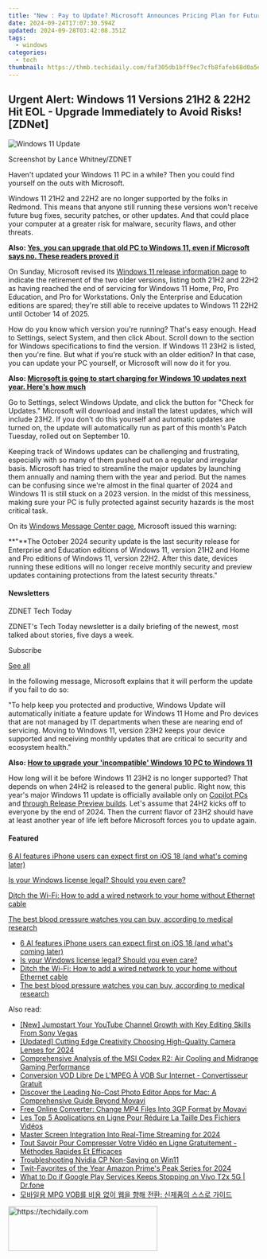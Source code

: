 ```yaml
---
title: "New : Pay to Update? Microsoft Announces Pricing Plan for Future Windows 10 Updates | Tech News"
date: 2024-09-24T17:07:30.594Z
updated: 2024-09-28T03:42:08.351Z
tags:
  - windows
categories:
  - tech
thumbnail: https://thmb.techidaily.com/faf305db1bff9ec7cfb8fafeb68d0a5e6478101d40a48c00d6fe1d681c9c048c.jpg
---
```


## Urgent Alert: Windows 11 Versions 21H2 & 22H2 Hit EOL - Upgrade Immediately to Avoid Risks![ZDNet]

![Windows 11 Update](https://www.zdnet.com/a/img/resize/a3d7f6204a4a80c657ff5a478fcd7dde3d2564e1/2024/09/11/b679a3e9-5816-4292-8618-8cad24cce468/figure-top-update-your-windows-11-pc-to-version-23h2-or-else.jpg?auto=webp&width=1280)

Screenshot by Lance Whitney/ZDNET

Haven't updated your Windows 11 PC in a while? Then you could find yourself on the outs with Microsoft. 

Windows 11 21H2 and 22H2 are no longer supported by the folks in Redmond. This means that anyone still running these versions won't receive future bug fixes, security patches, or other updates. And that could place your computer at a greater risk for malware, security flaws, and other threats.

**Also: [Yes, you can upgrade that old PC to Windows 11, even if Microsoft says no. These readers proved it](https://www.zdnet.com/article/yes-you-can-upgrade-that-old-pc-to-windows-11-even-if-microsoft-says-no-these-readers-proved-it/)**

On Sunday, Microsoft revised its [Windows 11 release information page](https://learn.microsoft.com/en-us/windows/release-health/windows11-release-information) to indicate the retirement of the two older versions, listing both 21H2 and 22H2 as having reached the end of servicing for Windows 11 Home, Pro, Pro Education, and Pro for Workstations. Only the Enterprise and Education editions are spared; they're still able to receive updates to Windows 11 22H2 until October 14 of 2025.

How do you know which version you're running? That's easy enough. Head to Settings, select System, and then click About. Scroll down to the section for Windows specifications to find the version. If Windows 11 23H2 is listed, then you're fine. But what if you're stuck with an older edition? In that case, you can update your PC yourself, or Microsoft will now do it for you.

**Also: [Microsoft is going to start charging for Windows 10 updates next year. Here's how much](https://www.zdnet.com/article/microsoft-is-going-to-start-charging-for-windows-10-updates-next-year-heres-how-much/)**

Go to Settings, select Windows Update, and click the button for "Check for Updates." Microsoft will download and install the latest updates, which will include 23H2\. If you don't do this yourself and automatic updates are turned on, the update will automatically run as part of this month's Patch Tuesday, rolled out on September 10.

Keeping track of Windows updates can be challenging and frustrating, especially with so many of them pushed out on a regular and irregular basis. Microsoft has tried to streamline the major updates by launching them annually and naming them with the year and period. But the names can be confusing since we're almost in the final quarter of 2024 and Windows 11 is still stuck on a 2023 version. In the midst of this messiness, making sure your PC is fully protected against security hazards is the most critical task.

On its [Windows Message Center page](https://learn.microsoft.com/en-us/windows/release-health/windows-message-center), Microsoft issued this warning:

**"**The October 2024 security update is the last security release for Enterprise and Education editions of Windows 11, version 21H2 and Home and Pro editions of Windows 11, version 22H2\. After this date, devices running these editions will no longer receive monthly security and preview updates containing protections from the latest security threats."

#### Newsletters

ZDNET Tech Today

ZDNET's Tech Today newsletter is a daily briefing of the newest, most talked about stories, five days a week.

 Subscribe

[See all](https://www.zdnet.com/newsletters/)

In the following message, Microsoft explains that it will perform the update if you fail to do so:

"To help keep you protected and productive, Windows Update will automatically initiate a feature update for Windows 11 Home and Pro devices that are not managed by IT departments when these are nearing end of servicing. Moving to Windows 11, version 23H2 keeps your device supported and receiving monthly updates that are critical to security and ecosystem health."

**Also: [How to upgrade your 'incompatible' Windows 10 PC to Windows 11](https://www.zdnet.com/article/how-to-upgrade-your-incompatible-windows-10-pc-to-windows-11/)**

How long will it be before Windows 11 23H2 is no longer supported? That depends on when 24H2 is released to the general public. Right now, this year's major Windows 11 update is officially available only on [Copilot PCs](https://support.microsoft.com/en-us/topic/kb5043950-windows-11-version-24h2-support-2fd719b6-8c26-469f-99fe-832eb1b702d7) and [through Release Preview builds](https://blogs.windows.com/windows-insider/2024/05/22/releasing-windows-11-version-24h2-to-the-release-preview-channel/). Let's assume that 24H2 kicks off to everyone by the end of 2024\. Then the current flavor of 23H2 should have at least another year of life left before Microsoft forces you to update again.

#### Featured

[6 AI features iPhone users can expect first on iOS 18 (and what's coming later)](https://www.zdnet.com/article/6-ai-features-iphone-users-can-expect-first-on-ios-18-and-whats-coming-later/ "6 AI features iPhone users can expect first on iOS 18 (and what's coming later)")

[Is your Windows license legal? Should you even care?](https://www.zdnet.com/article/is-your-windows-license-legal-should-you-even-care/ "Is your Windows license legal? Should you even care?")

[Ditch the Wi-Fi: How to add a wired network to your home without Ethernet cable](https://www.zdnet.com/article/ditch-the-wi-fi-how-to-add-a-wired-network-to-your-home-without-ethernet-cable/ "Ditch the Wi-Fi: How to add a wired network to your home without Ethernet cable")

[The best blood pressure watches you can buy, according to medical research](https://www.zdnet.com/article/best-blood-pressure-watch/ "The best blood pressure watches you can buy, according to medical research")

* [6 AI features iPhone users can expect first on iOS 18 (and what's coming later)](https://www.zdnet.com/article/6-ai-features-iphone-users-can-expect-first-on-ios-18-and-whats-coming-later/ "6 AI features iPhone users can expect first on iOS 18 (and what's coming later)")
* [Is your Windows license legal? Should you even care?](https://www.zdnet.com/article/is-your-windows-license-legal-should-you-even-care/ "Is your Windows license legal? Should you even care?")
* [Ditch the Wi-Fi: How to add a wired network to your home without Ethernet cable](https://www.zdnet.com/article/ditch-the-wi-fi-how-to-add-a-wired-network-to-your-home-without-ethernet-cable/ "Ditch the Wi-Fi: How to add a wired network to your home without Ethernet cable")
* [The best blood pressure watches you can buy, according to medical research](https://www.zdnet.com/article/best-blood-pressure-watch/ "The best blood pressure watches you can buy, according to medical research")

<ins class="adsbygoogle"
     style="display:block"
     data-ad-format="autorelaxed"
     data-ad-client="ca-pub-7571918770474297"
     data-ad-slot="1223367746"></ins>

<ins class="adsbygoogle"
     style="display:block"
     data-ad-client="ca-pub-7571918770474297"
     data-ad-slot="8358498916"
     data-ad-format="auto"
     data-full-width-responsive="true"></ins>

<span class="atpl-alsoreadstyle">Also read:</span>
<div><ul>
<li><a href="https://facebook-record-videos.techidaily.com/new-jumpstart-your-youtube-channel-growth-with-key-editing-skills-from-sony-vegas/"><u>[New] Jumpstart Your YouTube Channel Growth with Key Editing Skills From Sony Vegas</u></a></li>
<li><a href="https://facebook-video-footage.techidaily.com/updated-cutting-edge-creativity-choosing-high-quality-camera-lenses-for-2024/"><u>[Updated] Cutting Edge Creativity Choosing High-Quality Camera Lenses for 2024</u></a></li>
<li><a href="https://extra-tips.techidaily.com/comprehensive-analysis-of-the-msi-codex-r2-air-cooling-and-midrange-gaming-performance/"><u>Comprehensive Analysis of the MSI Codex R2: Air Cooling and Midrange Gaming Performance</u></a></li>
<li><a href="https://win-awesome.techidaily.com/conversion-vod-libre-de-lmpeg-a-vob-sur-internet-convertisseur-gratuit/"><u>Conversion VOD Libre De L'MPEG À VOB Sur Internet - Convertisseur Gratuit</u></a></li>
<li><a href="https://win-awesome.techidaily.com/discover-the-leading-no-cost-photo-editor-apps-for-mac-a-comprehensive-guide-beyond-movavi/"><u>Discover the Leading No-Cost Photo Editor Apps for Mac: A Comprehensive Guide Beyond Movavi</u></a></li>
<li><a href="https://win-awesome.techidaily.com/free-online-converter-change-mp4-files-into-3gp-format-by-movavi/"><u>Free Online Converter: Change MP4 Files Into 3GP Format by Movavi</u></a></li>
<li><a href="https://win-awesome.techidaily.com/les-top-5-applications-en-ligne-pour-reduire-la-taille-des-fichiers-videos/"><u>Les Top 5 Applications en Ligne Pour Réduire La Taille Des Fichiers Vidéos</u></a></li>
<li><a href="https://facebook-videos.techidaily.com/master-screen-integration-into-real-time-streaming-for-2024/"><u>Master Screen Integration Into Real-Time Streaming for 2024</u></a></li>
<li><a href="https://win-awesome.techidaily.com/tout-savoir-pour-compresser-votre-video-en-ligne-gratuitement-methodes-rapides-et-efficaces/"><u>Tout Savoir Pour Compresser Votre Vidéo en Ligne Gratuitement - Méthodes Rapides Et Efficaces</u></a></li>
<li><a href="https://windows11.techidaily.com/troubleshooting-nvidia-cp-non-saving-on-win11/"><u>Troubleshooting Nvidia CP Non-Saving on Win11</u></a></li>
<li><a href="https://twitter-videos.techidaily.com/twit-favorites-of-the-year-amazon-primes-peak-series-for-2024/"><u>Twit-Favorites of the Year Amazon Prime's Peak Series for 2024</u></a></li>
<li><a href="https://howto.techidaily.com/what-to-do-if-google-play-services-keeps-stopping-on-vivo-t2x-5g-drfone-by-drfone-fix-android-problems-fix-android-problems/"><u>What to Do if Google Play Services Keeps Stopping on Vivo T2x 5G | Dr.fone</u></a></li>
<li><a href="https://win-awesome.techidaily.com/mpg-vob/"><u>모바일용 MPG VOB를 비용 없이 웹을 향해 전환: 신제품의 스스로 가이드</u></a></li>
</ul></div>

<!-- affiliate ads begin -->
<a href="https://aligracehair.sjv.io/c/5597632/2115932/19272" target="_top" id="2115932">
  <img src="//a.impactradius-go.com/display-ad/19272-2115932" border="0" alt="https://techidaily.com" width="300" height="90"/>
</a>
<img height="0" width="0" src="https://aligracehair.sjv.io/i/5597632/2115932/19272" style="position:absolute;visibility:hidden;" border="0" />
<!-- affiliate ads end -->

